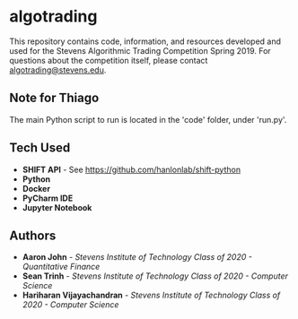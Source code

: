 # algotrading

This repository contains code, information, and resources developed and used for the Stevens Algorithmic Trading Competition 
Spring 2019. For questions about the competition itself, please contact algotrading@stevens.edu.

## Note for Thiago

The main Python script to run is located in the 'code' folder, under 'run.py'.

## Tech Used

* **SHIFT API** - See https://github.com/hanlonlab/shift-python
* **Python**
* **Docker**
* **PyCharm IDE**
* **Jupyter Notebook**

## Authors

* **Aaron John** - *Stevens Institute of Technology Class of 2020 - Quantitative Finance*
* **Sean Trinh** - *Stevens Institute of Technology Class of 2020 - Computer Science*
* **Hariharan Vijayachandran** - *Stevens Institute of Technology Class of 2020 - Computer Science*
